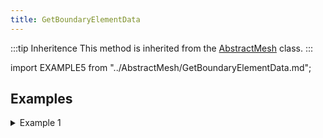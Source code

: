 ```yaml
---
title: GetBoundaryElementData
---
```


:::tip Inheritence
This method is inherited from the [AbstractMesh](../AbstractMesh/AbstractMesh_.md) class.
:::

import EXAMPLE5 from "../AbstractMesh/GetBoundaryElementData.md";

<EXAMPLE5 />

## Examples

<details>
<summary>Example 1</summary>
<div>

import EXAMPLE6 from "./examples/_GetBoundaryElementData_test_1.md";

<EXAMPLE6 />

</div>
</details>
